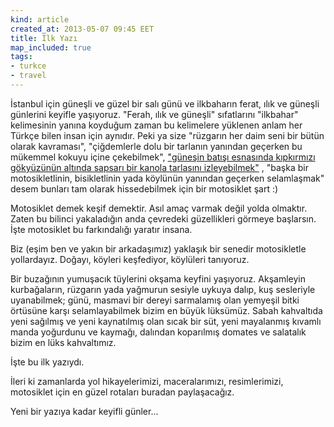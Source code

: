 ```yaml
---
kind: article
created_at: 2013-05-07 09:45 EET
title: İlk Yazı
map_included: true
tags: 
- turkce
- travel
---
```


İstanbul için güneşli ve güzel bir salı günü ve ilkbaharın ferat, ılık ve güneşli günlerini keyifle yaşıyoruz. "Ferah, ılık ve güneşli" sıfatlarını "ilkbahar" kelimesinin yanına koyduğum zaman
bu kelimelere yüklenen anlam her Türkçe bilen insan için aynıdır. Peki ya size "rüzgarın her daim seni bir bütün olarak kavraması", "çiğdemlerle dolu bir tarlanın yanından geçerken bu mükemmel kokuyu içine çekebilmek", <a href="#/KanolaTarlasi1.jpg/41.0367033/27.5112240">"güneşin batışı esnasında kıpkırmızı gökyüzünün altında sapsarı bir kanola tarlasını izleyebilmek"</a> , "başka bir motosikletlinin, bisikletlinin yada köylünün yanından geçerken selamlaşmak" desem bunları tam olarak hissedebilmek için bir motosiklet şart :)

Motosiklet demek keşif demektir. Asıl amaç varmak değil yolda olmaktır. Zaten bu bilinci yakaladığın anda çevredeki güzellikleri görmeye başlarsın. İşte motosiklet bu farkındalığı yaratır insana.

Biz (eşim ben ve yakın bir arkadaşımız) yaklaşık bir senedir motosikletle yollardayız. Doğayı,  köyleri keşfediyor, köylüleri tanıyoruz. 

Bir buzağının yumuşacık tüylerini okşama keyfini yaşıyoruz. Akşamleyin kurbağaların, rüzgarın yada yağmurun sesiyle uykuya dalıp, kuş sesleriyle uyanabilmek; günü, masmavi bir dereyi sarmalamış olan yemyeşil bitki örtüsüne karşı selamlayabilmek bizim en büyük lüksümüz. Sabah kahvaltıda yeni sağılmış ve yeni kaynatılmış olan sıcak bir süt, yeni mayalanmış kıvamlı manda yoğurdunu ve kaymağı, dalından koparılmış domates ve salatalık bizim en lüks kahvaltımız.

İşte bu ilk yazıydı. 

İleri ki zamanlarda yol hikayelerimizi, maceralarımızı, resimlerimizi, motosiklet için en güzel rotaları  buradan paylaşacağız.

Yeni bir yazıya kadar keyifli günler...